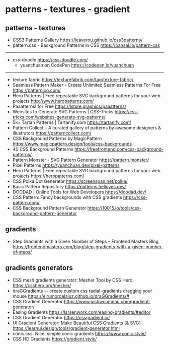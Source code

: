 # patterns - textures - gradient

## patterns - textures

* CSS3 Patterns Gallery <https://leaverou.github.io/css3patterns/>
* pattern.css - Background Patterns in CSS <https://bansal.io/pattern-css>

-----

* css-doodle <https://css-doodle.com/>
  * yuanchuan on CodePen <https://codepen.io/yuanchuan>

-----

* texture fabric <https://texturefabrik.com/tag/texture-fabric/>
* Seamless Pattern Maker - Create Unlimited Seamless Patterns For Free <https://patternico.com/>
* Hero Patterns | Free repeatable SVG background patterns for your web projects <http://www.heropatterns.com/>
* Paaatterns! for Free <https://lstore.graphics/paaatterns/>
* Websites to Generate SVG Patterns | CSS-Tricks <https://css-tricks.com/websites-generate-svg-patterns/>
* 5k+ Tartan Patterns | Tartanify.com <https://tartanify.com/>
* Pattern Collect – A curated gallery of patterns by awesome designers & illustrators <https://patterncollect.com/>
* CSS Background Patterns by MagicPattern <https://www.magicpattern.design/tools/css-backgrounds>
* 40 CSS Background Patterns <https://freefrontend.com/css-background-patterns/>
* Pattern Monster - SVG Pattern Generator <https://pattern.monster/>
* Pixel Patterns <https://yuanchuan.dev/pixel-patterns>
* Hero Patterns | Free repeatable SVG background patterns for your web projects <https://heropatterns.com/>
* CSS Polka Dot Generator <https://screenspan.net/polka/>
* Basic Pattern Repository <https://patterns.helloyes.dev/>
* DOODAD | Online Tools for Web Developers <https://doodad.dev/>
* CSS Pattern: Fancy backgrounds with CSS gradients <https://css-pattern.com/>
* CSS Background Pattern Generator <https://10015.io/tools/css-background-pattern-generator> 


## gradients

* Step Gradients with a Given Number of Steps – Frontend Masters Blog <https://frontendmasters.com/blog/step-gradients-with-a-given-number-of-steps/>

## gradients generators
* CSS mesh gradients generator: Mesher Tool by CSS Hero <https://csshero.org/mesher/>
* draGGradients -- create custom css radial-gradients dragging your mouse <https://elrumordelaluz.github.io/draGGradients/#>
* CSS Gradient Generator <https://www.joshwcomeau.com/gradient-generator/>
* Easing Gradients <https://larsenwork.com/easing-gradients/#editor>
* CSS Gradient Generator <https://cssgradient.io/>
* UI Gradient Generator: Make Beautiful CSS Gradients [& SVG] <https://learnui.design/tools/gradient-generator.html>
* conic.css. Nice, simple conic gradients <https://www.conic.style/>
* CSS HD Gradients <https://gradient.style/>
